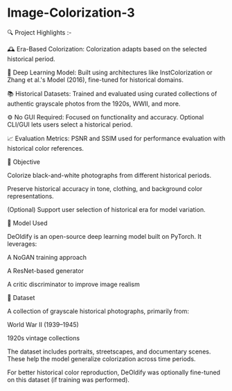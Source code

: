 # Image-Colorization-3

🔍 Project Highlights :-

🕰️ Era-Based Colorization: Colorization adapts based on the selected historical period.

🧠 Deep Learning Model: Built using architectures like InstColorization or Zhang et al.'s Model (2016), fine-tuned for historical domains.

📚 Historical Datasets: Trained and evaluated using curated collections of authentic grayscale photos from the 1920s, WWII, and more.

⚙️ No GUI Required: Focused on functionality and accuracy. Optional CLI/GUI lets users select a historical period.

📈 Evaluation Metrics: PSNR and SSIM used for performance evaluation with historical color references.

🎯 Objective

Colorize black-and-white photographs from different historical periods.

Preserve historical accuracy in tone, clothing, and background color representations.

(Optional) Support user selection of historical era for model variation.

🧠 Model Used

DeOldify is an open-source deep learning model built on PyTorch. It leverages:

A NoGAN training approach

A ResNet-based generator

A critic discriminator to improve image realism

📁 Dataset

A collection of grayscale historical photographs, primarily from:

World War II (1939–1945)

1920s vintage collections

The dataset includes portraits, streetscapes, and documentary scenes. These help the model generalize colorization across time periods.

For better historical color reproduction, DeOldify was optionally fine-tuned on this dataset (if training was performed).
